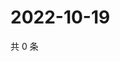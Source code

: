 # 2022-10-19

共 0 条

<!-- BEGIN WEIBO -->
<!-- 最后更新时间 Wed Oct 19 2022 00:15:09 GMT+0800 (China Standard Time) -->

<!-- END WEIBO -->
